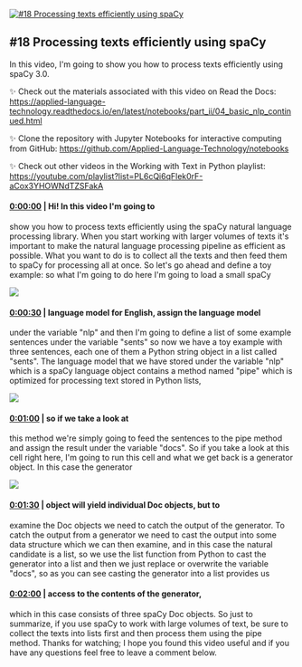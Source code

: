 [![#18 Processing texts efficiently using spaCy](https://i.ytimg.com/vi/00yChd449uI/maxresdefault.jpg)](https://www.youtube.com/watch?v=00yChd449uI)

## #18 Processing texts efficiently using spaCy

In this video, I'm going to show you how to process texts efficiently using spaCy 3.0.



✨ Check out the materials associated with this video on Read the Docs: https://applied-language-technology.readthedocs.io/en/latest/notebooks/part_ii/04_basic_nlp_continued.html



✨ Clone the repository with Jupyter Notebooks for interactive computing from GitHub: https://github.com/Applied-Language-Technology/notebooks



✨ Check out other videos in the Working with Text in Python playlist: https://youtube.com/playlist?list=PL6cQi6qFlek0rF-aCox3YHOWNdTZSFakA



#### [0:00:00](https://www.youtube.com/watch?v=00yChd449uI&t=0) |  Hi! In this video I'm going to

show you how to process texts efficiently using the spaCy natural language processing library. When you start working with larger volumes of texts it's important to make the natural language processing pipeline as efficient as possible. What you want to do is to collect all the texts and then feed them to spaCy for processing all at once. So let's go ahead and define a toy example: so what I'm going to do here I'm going to load a small spaCy  

![](https://i.ytimg.com/vi/00yChd449uI/maxres1.jpg)



#### [0:00:30](https://www.youtube.com/watch?v=00yChd449uI&t=30) |  language model for English, assign the language model

under the variable "nlp" and then I'm going to define a list of some example sentences under the variable "sents" so now we have a toy example with three sentences, each one of them a Python string object in a list called "sents". The language model that we have stored under the variable "nlp" which is a spaCy language object contains a method named "pipe" which is optimized for processing text stored in Python lists,  

![](https://i.ytimg.com/vi/00yChd449uI/maxres2.jpg)



#### [0:01:00](https://www.youtube.com/watch?v=00yChd449uI&t=60) |  so if we take a look at

this method we're simply going to feed the sentences to the pipe method and assign the result under the variable "docs". So if you take a look at this cell right here, I'm going to run this cell and what we get back is a generator object. In this case the generator  

![](https://i.ytimg.com/vi/00yChd449uI/maxres3.jpg)



#### [0:01:30](https://www.youtube.com/watch?v=00yChd449uI&t=90) |  object will yield individual Doc objects, but to

examine the Doc objects we need to catch the output of the generator. To catch the output from a generator we need to cast the output into some data structure which we can then examine, and in this case the natural candidate is a list, so we use the list function from Python to cast the generator into a list and then we just replace or overwrite the variable "docs", so as you can see casting the generator into a list provides us  

#### [0:02:00](https://www.youtube.com/watch?v=00yChd449uI&t=120) |  access to the contents of the generator,

which in this case consists of three spaCy Doc objects. So just to summarize, if you use spaCy to work with large volumes of text, be sure to collect the texts into lists first and then process them using the pipe method. Thanks for watching; I hope you found this video useful and if you have any questions feel free to leave a comment below.  